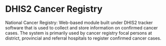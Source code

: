 # DHIS2 Cancer Registry
National Cancer Registry: Web-based module built under DHIS2 tracker software that is used to collect and store information on confirmed cancer cases. The system is primarily used by cancer registry focal persons at district, provincial and referral hospitals to register confirmed cancer cases.   

